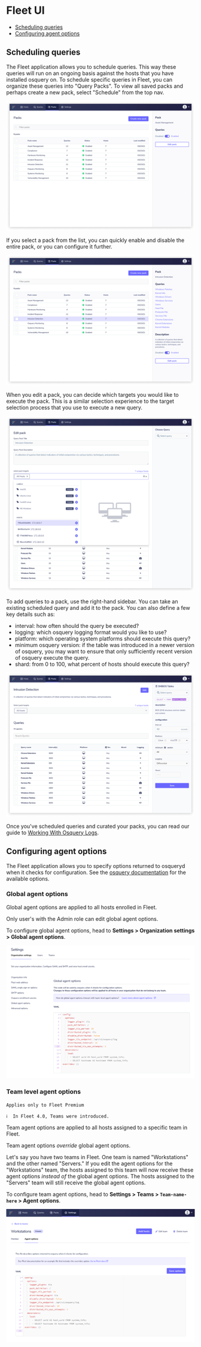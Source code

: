 # Fleet UI
- [Scheduling queries](#scheduling-queries)
- [Configuring agent options](#configuring-agent-options)

## Scheduling queries

The Fleet application allows you to schedule queries. This way these queries will run on an ongoing basis against the hosts that you have installed osquery on. To schedule specific queries in Fleet, you can organize these queries into "Query Packs". To view all saved packs and perhaps create a new pack, select "Schedule" from the top nav.

![Manage Packs](https://raw.githubusercontent.com/fleetdm/fleet/main/docs/images/manage-packs.png)

If you select a pack from the list, you can quickly enable and disable the entire pack, or you can configure it further.

![Manage Packs With Pack Selected](https://raw.githubusercontent.com/fleetdm/fleet/main/docs/images/manage-packs-with-pack-selected.png)

When you edit a pack, you can decide which targets you would like to execute the pack. This is a similar selection experience to the target selection process that you use to execute a new query.

![Edit Pack Targets](https://raw.githubusercontent.com/fleetdm/fleet/main/docs/images/edit-pack-targets.png)

To add queries to a pack, use the right-hand sidebar. You can take an existing scheduled query and add it to the pack. You can also define a few key details such as:

- interval: how often should the query be executed?
- logging: which osquery logging format would you like to use?
- platform: which operating system platforms should execute this query?
- minimum osquery version: if the table was introduced in a newer version of osquery, you may want to ensure that only sufficiently recent version of osquery execute the query.
- shard: from 0 to 100, what percent of hosts should execute this query?

![Schedule Query Sidebar](https://raw.githubusercontent.com/fleetdm/fleet/main/docs/images/schedule-query-sidebar.png)


Once you've scheduled queries and curated your packs, you can read our guide to [Working With Osquery Logs](../1-Using-Fleet/5-Osquery-logs.md).

## Configuring agent options

The Fleet application allows you to specify options returned to osqueryd when it checks for configuration. See the [osquery documentation](https://osquery.readthedocs.io/en/stable/deployment/configuration/#options) for the available options.

### Global agent options

Global agent options are applied to all hosts enrolled in Fleet.

Only user's with the Admin role can edit global agent options.

To configure global agent options, head to **Settings > Organization settings > Global agent options**.

![Global agent options](https://raw.githubusercontent.com/fleetdm/fleet/main/docs/images/global-agent-options.png)
 
### Team level agent options

`Applies only to Fleet Premium`

```
ℹ️  In Fleet 4.0, Teams were introduced.
```

Team agent options are applied to all hosts assigned to a specific team in Fleet.

Team agent options *override* global agent options. 

Let's say you have two teams in Fleet. One team is named "Workstations" and the other named "Servers." If you edit the agent options for the "Workstations" team, the hosts assigned to this team will now receive these agent options *instead of* the global agent options. The hosts assigned to the "Servers" team will still receive the global agent options.

To configure team agent options, head to **Settings > Teams > `Team-name-here` > Agent options**.

![Team agent options](https://raw.githubusercontent.com/fleetdm/fleet/main/docs/images/team-agent-options.png)

<meta name="title" value="Fleet UI">
